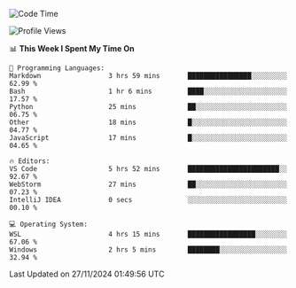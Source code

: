 <!--START_SECTION:waka-->
![Code Time](http://img.shields.io/badge/Code%20Time-777%20hrs%204%20mins-blue)

![Profile Views](http://img.shields.io/badge/Profile%20Views-17-blue)

📊 **This Week I Spent My Time On** 

```text
💬 Programming Languages: 
Markdown                 3 hrs 59 mins       ████████████████░░░░░░░░░   62.99 % 
Bash                     1 hr 6 mins         ████░░░░░░░░░░░░░░░░░░░░░   17.57 % 
Python                   25 mins             ██░░░░░░░░░░░░░░░░░░░░░░░   06.75 % 
Other                    18 mins             █░░░░░░░░░░░░░░░░░░░░░░░░   04.77 % 
JavaScript               17 mins             █░░░░░░░░░░░░░░░░░░░░░░░░   04.65 % 

🔥 Editors: 
VS Code                  5 hrs 52 mins       ███████████████████████░░   92.67 % 
WebStorm                 27 mins             ██░░░░░░░░░░░░░░░░░░░░░░░   07.23 % 
IntelliJ IDEA            0 secs              ░░░░░░░░░░░░░░░░░░░░░░░░░   00.10 % 

💻 Operating System: 
WSL                      4 hrs 15 mins       █████████████████░░░░░░░░   67.06 % 
Windows                  2 hrs 5 mins        ████████░░░░░░░░░░░░░░░░░   32.94 % 
```


 Last Updated on 27/11/2024 01:49:56 UTC
<!--END_SECTION:waka-->
